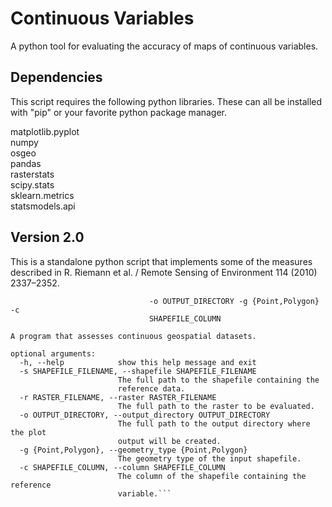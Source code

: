 # Continuous Variables
A python tool for evaluating the accuracy of maps of continuous variables.

## Dependencies
This script requires the following python libraries. These can all be installed
with "pip" or your favorite python package manager.

matplotlib.pyplot  
numpy  
osgeo  
pandas  
rasterstats  
scipy.stats  
sklearn.metrics  
statsmodels.api  

## Version 2.0
This is a standalone python script that implements some of the measures described
in R. Riemann et al. / Remote Sensing of Environment 114 (2010) 2337–2352.

```usage: continuous_variables.py [-h] -s SHAPEFILE_FILENAME -r RASTER_FILENAME
                               -o OUTPUT_DIRECTORY -g {Point,Polygon} -c
                               SHAPEFILE_COLUMN  

A program that assesses continuous geospatial datasets.  

optional arguments:
  -h, --help            show this help message and exit
  -s SHAPEFILE_FILENAME, --shapefile SHAPEFILE_FILENAME
                        The full path to the shapefile containing the
                        reference data.
  -r RASTER_FILENAME, --raster RASTER_FILENAME
                        The full path to the raster to be evaluated.
  -o OUTPUT_DIRECTORY, --output_directory OUTPUT_DIRECTORY
                        The full path to the output directory where the plot
                        output will be created.
  -g {Point,Polygon}, --geometry_type {Point,Polygon}
                        The geometry type of the input shapefile.
  -c SHAPEFILE_COLUMN, --column SHAPEFILE_COLUMN
                        The column of the shapefile containing the reference
                        variable.```


